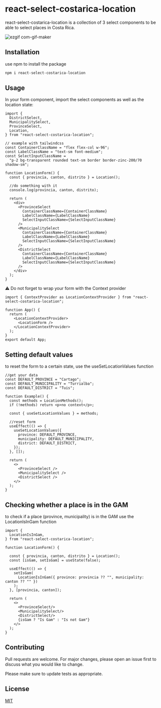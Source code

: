 # react-select-costarica-location

react-select-costarica-location is a collection of 3 select components to be able to select places in Costa Rica.

![ezgif com-gif-maker](https://github.com/luigyy/cr-places-select/assets/108197820/3d32e9ed-7984-4317-b720-383d9455f7ed)

## Installation

use npm to install the package

```bash
npm i react-select-costarica-location
```

## Usage

In your form component, import the select components as well as the location state:

```tsx
import {
  DistrictSelect,
  MunicipalitySelect,
  ProvinceSelect,
  Location,
} from "react-select-costarica-location";

// example with tailwindcss
const ContainerClassName = "flex flex-col w-96";
const LabelClassName = "text-sm font-medium";
const SelectInputClassName =
  "p-2 bg-transparent rounded text-sm border border-zinc-200/70 shadow-sm";

function LocationForm() {
  const { provincia, canton, distrito } = Location();

  //do something with it
  console.log(provincia, canton, distrito);

  return (
    <div>
      <ProvinceSelect
        ContainerClassName={ContainerClassName}
        LabelClassName={LabelClassName}
        SelectInputClassName={SelectInputClassName}
      />
      <MunicipalitySelect
        ContainerClassName={ContainerClassName}
        LabelClassName={LabelClassName}
        SelectInputClassName={SelectInputClassName}
      />
      <DistrictSelect
        ContainerClassName={ContainerClassName}
        LabelClassName={LabelClassName}
        SelectInputClassName={SelectInputClassName}
      />
    </div>
  );
}
```

:warning: Do not forget to wrap your form with the Context provider

```tsx
import { ContextProvider as LocationContextProvider } from "react-select-costarica-location";

function App() {
  return (
    <LocationContextProvider>
      <LocationForm />
    </LocationContextProvider>
  );
}
export default App;
```

## Setting default values

to reset the form to a certain state, use the useSetLocationValues function

```tsx
//get your data
const DEFAULT_PROVINCE = "Cartago";
const DEFAULT_MUNICIPALITY = "Turrialba";
const DEFAULT_DISTRICT = "Tuis";

function Example() {
  const methods = LocationMethods();
  if (!methods) return <p>no context</p>;

  const { useSetLocationValues } = methods;

  //reset form
  useEffect(() => {
    useSetLocationValues({
      province: DEFAULT_PROVINCE,
      municipality: DEFAULT_MUNICIPALITY,
      district: DEFAULT_DISTRICT,
    });
  }, []);

  return (
    <>
      <ProvinceSelect />
      <MunicipalitySelect />
      <DistrictSelect />
    </>
  );
}
```
## Checking whether a place is in the GAM 
to check if a place (province, municipality) is in the GAM use the LocationIsInGam function
```tsx
import {
  LocationIsInGam,
} from "react-select-costarica-location";

function LocationForm() {

  const { provincia, canton, distrito } = Location();
  const [isGam, setIsGam] = useState(false);

  useEffect(() => {
    setIsGam(
      LocationIsInGam({ province: provincia ?? "", municipality: canton ?? "" })
    );
  }, [provincia, canton]);

  return (
    <>
      <ProvinceSelect/>
      <MunicipalitySelect/>
      <DistrictSelect/>
      {isGam ? "Is Gam" : "Is not Gam"}
    </>
  );
}
```


## Contributing

Pull requests are welcome. For major changes, please open an issue first
to discuss what you would like to change.

Please make sure to update tests as appropriate.

## License

[MIT](https://choosealicense.com/licenses/mit/)
